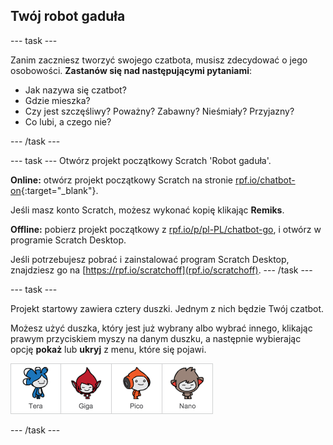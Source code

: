 ## Twój robot gaduła

--- task ---

Zanim zaczniesz tworzyć swojego czatbota, musisz zdecydować o jego osobowości. **Zastanów się nad następującymi pytaniami**:

+ Jak nazywa się czatbot?
+ Gdzie mieszka?
+ Czy jest szczęśliwy? Poważny? Zabawny? Nieśmiały? Przyjazny?
+ Co lubi, a czego nie?

--- /task ---

--- task --- Otwórz projekt początkowy Scratch 'Robot gaduła'.

**Online:** otwórz projekt początkowy Scratch na stronie [rpf.io/chatbot-on](http://rpf.io/chatbot-on){:target="_blank"}.

Jeśli masz konto Scratch, możesz wykonać kopię klikając **Remiks**.

**Offline:** pobierz projekt początkowy z [rpf.io/p/pl-PL/chatbot-go](http://rpf.io/p/pl-PL/chatbot-go), i otwórz w programie Scratch Desktop.

Jeśli potrzebujesz pobrać i zainstalować program Scratch Desktop, znajdziesz go na [https://rpf.io/scratchoff](rpf.io/scratchoff). --- /task ---

--- task ---

Projekt startowy zawiera cztery duszki. Jednym z nich będzie Twój czatbot.

Możesz użyć duszka, który jest już wybrany albo wybrać innego, klikając prawym przyciskiem myszy na danym duszku, a następnie wybierając opcję **pokaż** lub **ukryj** z menu, które się pojawi.

![Wybierz postać](images/chatbot-characters.png)

--- /task ---